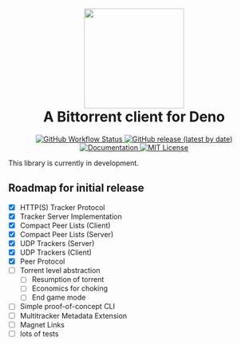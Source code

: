 <h1 align="center">
  <img width="200px" height="200px" src="https://user-images.githubusercontent.com/15111129/89845573-deca0380-db4c-11ea-839c-43efcfef7d75.png" />
  <br/> A Bittorrent client for Deno
</h1>
<p align="center">
  <a href="https://github.com/rclarey/torrent/actions">
    <img src="https://img.shields.io/github/workflow/status/rclarey/torrent/CI" alt="GitHub Workflow Status" />
  </a>
  <a href="https://github.com/rclarey/torrent/releases">
    <img src="https://img.shields.io/github/v/release/rclarey/torrent" alt="GitHub release (latest by date)" />
  </a>
  <a href="https://doc.deno.land/https/raw.githubusercontent.com/rclarey/torrent/master/mod.ts">
    <img src="https://doc.deno.land/badge.svg" alt="Documentation" />
  </a>
  <a href="https://github.com/rclarey/torrent/blob/master/LICENSE">
    <img src="https://img.shields.io/github/license/rclarey/torrent" alt="MIT License" />
  </a>
</p>

This library is currently in development.

## Roadmap for initial release
- [X] HTTP(S) Tracker Protocol
- [X] Tracker Server Implementation
- [X] Compact Peer Lists (Client)
- [X] Compact Peer Lists (Server)
- [X] UDP Trackers (Server)
- [X] UDP Trackers (Client)
- [X] Peer Protocol
- [ ] Torrent level abstraction
  - [ ] Resumption of torrent
  - [ ] Economics for choking
  - [ ] End game mode
- [ ] Simple proof-of-concept CLI
- [ ] Multitracker Metadata Extension
- [ ] Magnet Links
- [ ] lots of tests
